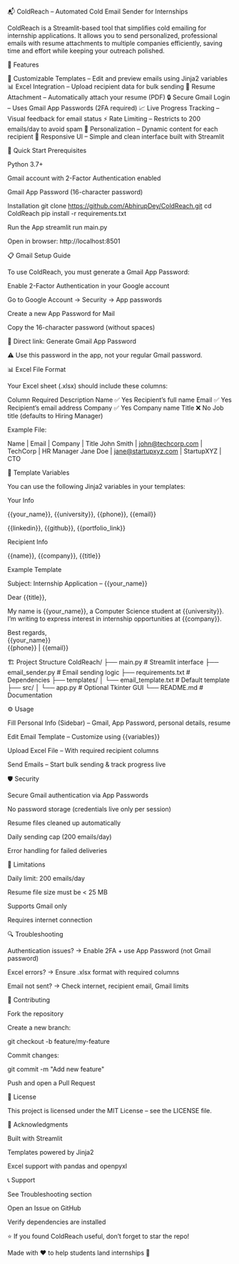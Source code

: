 📬 ColdReach – Automated Cold Email Sender for Internships

ColdReach is a Streamlit-based tool that simplifies cold emailing for internship applications. It allows you to send personalized, professional emails with resume attachments to multiple companies efficiently, saving time and effort while keeping your outreach polished.

🌟 Features

📝 Customizable Templates – Edit and preview emails using Jinja2 variables
📊 Excel Integration – Upload recipient data for bulk sending
📎 Resume Attachment – Automatically attach your resume (PDF)
🔒 Secure Gmail Login – Uses Gmail App Passwords (2FA required)
📈 Live Progress Tracking – Visual feedback for email status
⚡ Rate Limiting – Restricts to 200 emails/day to avoid spam
🎯 Personalization – Dynamic content for each recipient
📱 Responsive UI – Simple and clean interface built with Streamlit

🚀 Quick Start
Prerequisites

Python 3.7+

Gmail account with 2-Factor Authentication enabled

Gmail App Password (16-character password)

Installation
git clone https://github.com/AbhirupDey/ColdReach.git
cd ColdReach
pip install -r requirements.txt

Run the App
streamlit run main.py


Open in browser: http://localhost:8501

📋 Gmail Setup Guide

To use ColdReach, you must generate a Gmail App Password:

Enable 2-Factor Authentication in your Google account

Go to Google Account → Security → App passwords

Create a new App Password for Mail

Copy the 16-character password (without spaces)

🔗 Direct link: Generate Gmail App Password

⚠️ Use this password in the app, not your regular Gmail password.

📊 Excel File Format

Your Excel sheet (.xlsx) should include these columns:

Column	Required	Description
Name	✅ Yes	Recipient’s full name
Email	✅ Yes	Recipient’s email address
Company	✅ Yes	Company name
Title	❌ No	Job title (defaults to Hiring Manager)

Example File:

Name        | Email                | Company    | Title
John Smith  | john@techcorp.com    | TechCorp   | HR Manager
Jane Doe    | jane@startupxyz.com  | StartupXYZ | CTO

🎯 Template Variables

You can use the following Jinja2 variables in your templates:

Your Info

{{your_name}}, {{university}}, {{phone}}, {{email}}

{{linkedin}}, {{github}}, {{portfolio_link}}

Recipient Info

{{name}}, {{company}}, {{title}}

Example Template

Subject: Internship Application – {{your_name}}

Dear {{title}},

My name is {{your_name}}, a Computer Science student at {{university}}.  
I’m writing to express interest in internship opportunities at {{company}}.  

Best regards,  
{{your_name}}  
{{phone}} | {{email}}

🏗️ Project Structure
ColdReach/
├── main.py                 # Streamlit interface
├── email_sender.py         # Email sending logic
├── requirements.txt        # Dependencies
├── templates/
│   └── email_template.txt  # Default template
├── src/
│   └── app.py              # Optional Tkinter GUI
└── README.md               # Documentation

⚙️ Usage

Fill Personal Info (Sidebar) – Gmail, App Password, personal details, resume

Edit Email Template – Customize using {{variables}}

Upload Excel File – With required recipient columns

Send Emails – Start bulk sending & track progress live

🛡️ Security

Secure Gmail authentication via App Passwords

No password storage (credentials live only per session)

Resume files cleaned up automatically

Daily sending cap (200 emails/day)

Error handling for failed deliveries

🚫 Limitations

Daily limit: 200 emails/day

Resume file size must be < 25 MB

Supports Gmail only

Requires internet connection

🔍 Troubleshooting

Authentication issues? → Enable 2FA + use App Password (not Gmail password)

Excel errors? → Ensure .xlsx format with required columns

Email not sent? → Check internet, recipient email, Gmail limits

🤝 Contributing

Fork the repository

Create a new branch:

git checkout -b feature/my-feature


Commit changes:

git commit -m "Add new feature"


Push and open a Pull Request

📜 License

This project is licensed under the MIT License – see the LICENSE
 file.

🙏 Acknowledgments

Built with Streamlit

Templates powered by Jinja2

Excel support with pandas
 and openpyxl

📞 Support

See Troubleshooting section

Open an Issue on GitHub

Verify dependencies are installed

⭐ If you found ColdReach useful, don’t forget to star the repo!

Made with ❤️ to help students land internships 🚀
